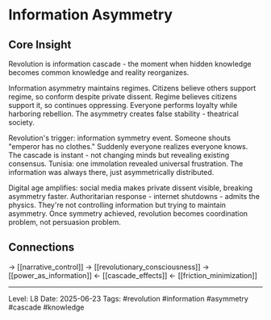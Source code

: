 # Information Asymmetry

## Core Insight
Revolution is information cascade - the moment when hidden knowledge becomes common knowledge and reality reorganizes.

Information asymmetry maintains regimes. Citizens believe others support regime, so conform despite private dissent. Regime believes citizens support it, so continues oppressing. Everyone performs loyalty while harboring rebellion. The asymmetry creates false stability - theatrical society.

Revolution's trigger: information symmetry event. Someone shouts "emperor has no clothes." Suddenly everyone realizes everyone knows. The cascade is instant - not changing minds but revealing existing consensus. Tunisia: one immolation revealed universal frustration. The information was always there, just asymmetrically distributed.

Digital age amplifies: social media makes private dissent visible, breaking asymmetry faster. Authoritarian response - internet shutdowns - admits the physics. They're not controlling information but trying to maintain asymmetry. Once symmetry achieved, revolution becomes coordination problem, not persuasion problem.

## Connections
→ [[narrative_control]]
→ [[revolutionary_consciousness]]
→ [[power_as_information]]
← [[cascade_effects]]
← [[friction_minimization]]

---
Level: L8
Date: 2025-06-23
Tags: #revolution #information #asymmetry #cascade #knowledge